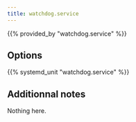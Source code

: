 ```yaml
---
title: watchdog.service
---
```


{{% provided_by "watchdog.service" %}}

## Options

{{% systemd_unit "watchdog.service" %}}

## Additionnal notes

Nothing here.